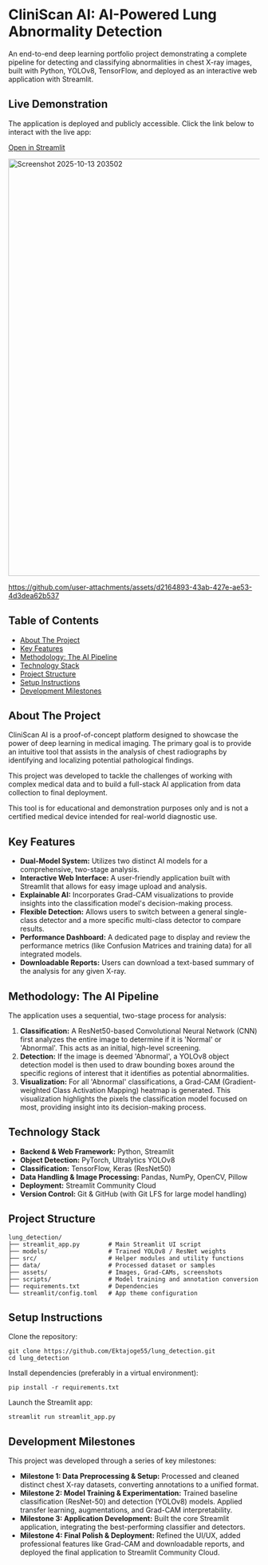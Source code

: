 # CliniScan AI: AI-Powered Lung Abnormality Detection

An end-to-end deep learning portfolio project demonstrating a complete pipeline for detecting and classifying abnormalities in chest X-ray images, built with Python, YOLOv8, TensorFlow, and deployed as an interactive web application with Streamlit.

## Live Demonstration

The application is deployed and publicly accessible. Click the link below to interact with the live app:

[Open in Streamlit](https://infosys-project-awctidx2cpngvabdrxdq8k.streamlit.app/)

<img width="1893" height="837" alt="Screenshot 2025-10-13 203502" src="https://github.com/user-attachments/assets/267be7f8-9a5c-4669-9299-6a481ba92cf6" />


https://github.com/user-attachments/assets/d2164893-43ab-427e-ae53-4d3dea62b537


## Table of Contents

- [About The Project](#about-the-project)
- [Key Features](#key-features)
- [Methodology: The AI Pipeline](#methodology-the-ai-pipeline)
- [Technology Stack](#technology-stack)
- [Project Structure](#project-structure)
- [Setup Instructions](#setup-instructions)
- [Development Milestones](#development-milestones)

## About The Project

CliniScan AI is a proof-of-concept platform designed to showcase the power of deep learning in medical imaging. The primary goal is to provide an intuitive tool that assists in the analysis of chest radiographs by identifying and localizing potential pathological findings.

This project was developed to tackle the challenges of working with complex medical data and to build a full-stack AI application from data collection to final deployment.

This tool is for educational and demonstration purposes only and is not a certified medical device intended for real-world diagnostic use.

## Key Features

- **Dual-Model System:** Utilizes two distinct AI models for a comprehensive, two-stage analysis.
- **Interactive Web Interface:** A user-friendly application built with Streamlit that allows for easy image upload and analysis.
- **Explainable AI:** Incorporates Grad-CAM visualizations to provide insights into the classification model's decision-making process.
- **Flexible Detection:** Allows users to switch between a general single-class detector and a more specific multi-class detector to compare results.
- **Performance Dashboard:** A dedicated page to display and review the performance metrics (like Confusion Matrices and training data) for all integrated models.
- **Downloadable Reports:** Users can download a text-based summary of the analysis for any given X-ray.

## Methodology: The AI Pipeline

The application uses a sequential, two-stage process for analysis:

1. **Classification:** A ResNet50-based Convolutional Neural Network (CNN) first analyzes the entire image to determine if it is 'Normal' or 'Abnormal'. This acts as an initial, high-level screening.
2. **Detection:** If the image is deemed 'Abnormal', a YOLOv8 object detection model is then used to draw bounding boxes around the specific regions of interest that it identifies as potential abnormalities.
3. **Visualization:** For all 'Abnormal' classifications, a Grad-CAM (Gradient-weighted Class Activation Mapping) heatmap is generated. This visualization highlights the pixels the classification model focused on most, providing insight into its decision-making process.

## Technology Stack

- **Backend & Web Framework:** Python, Streamlit
- **Object Detection:** PyTorch, Ultralytics YOLOv8
- **Classification:** TensorFlow, Keras (ResNet50)
- **Data Handling & Image Processing:** Pandas, NumPy, OpenCV, Pillow
- **Deployment:** Streamlit Community Cloud
- **Version Control:** Git & GitHub (with Git LFS for large model handling)

## Project Structure

```
lung_detection/
├── streamlit_app.py        # Main Streamlit UI script
├── models/                 # Trained YOLOv8 / ResNet weights
├── src/                    # Helper modules and utility functions
├── data/                   # Processed dataset or samples
├── assets/                 # Images, Grad-CAMs, screenshots
├── scripts/                # Model training and annotation conversion
├── requirements.txt        # Dependencies
└── streamlit/config.toml   # App theme configuration
```

## Setup Instructions

Clone the repository:

```
git clone https://github.com/Ektajoge55/lung_detection.git
cd lung_detection
```

Install dependencies (preferably in a virtual environment):

```
pip install -r requirements.txt
```

Launch the Streamlit app:

```
streamlit run streamlit_app.py
```

## Development Milestones

This project was developed through a series of key milestones:

- **Milestone 1: Data Preprocessing & Setup:** Processed and cleaned distinct chest X-ray datasets, converting annotations to a unified format.
- **Milestone 2: Model Training & Experimentation:** Trained baseline classification (ResNet-50) and detection (YOLOv8) models. Applied transfer learning, augmentations, and Grad-CAM interpretability.
- **Milestone 3: Application Development:** Built the core Streamlit application, integrating the best-performing classifier and detectors.
- **Milestone 4: Final Polish & Deployment:** Refined the UI/UX, added professional features like Grad-CAM and downloadable reports, and deployed the final application to Streamlit Community Cloud.



